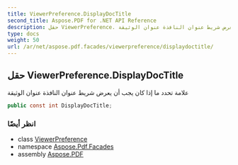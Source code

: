 ```yaml
---
title: ViewerPreference.DisplayDocTitle
second_title: Aspose.PDF for .NET API Reference
description: حقل ViewerPreference. علامة تحدد ما إذا كان يجب أن يعرض شريط عنوان النافذة عنوان الوثيقة
type: docs
weight: 50
url: /ar/net/aspose.pdf.facades/viewerpreference/displaydoctitle/
---
```

## حقل ViewerPreference.DisplayDocTitle

علامة تحدد ما إذا كان يجب أن يعرض شريط عنوان النافذة عنوان الوثيقة

```csharp
public const int DisplayDocTitle;
```

### انظر أيضًا

* class [ViewerPreference](../)
* namespace [Aspose.Pdf.Facades](../../../aspose.pdf.facades/)
* assembly [Aspose.PDF](../../../)